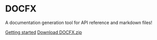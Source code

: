 ﻿<div class="starter-template">
	<h1 class="docfx">DOCFX</h1>
	<p class="lead">A documentation generation tool for API reference and markdown files!</p>
	<!-- Standard button -->
	<a href="tutorial/docfx_getting_started.md" class="btn btn-primary">Getting started</a>
	<a href="tutorial/artifacts/docfx.zip" class="btn btn-primary">Download DOCFX.zip</a>
</div>